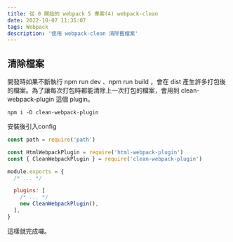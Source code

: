 ```yaml
---
title: 從 0 開始的 webpack 5 專案(4) webpack-clean
date: 2022-10-07 11:35:07
tags: Webpack
description: '使用 webpack-clean 清除舊檔案'
---
```


## 清除檔案

開發時如果不斷執行 npm run dev 、npm run build ，會在 dist 產生許多打包後的檔案。為了讓每次打包時都能清除上一次打包的檔案，會用到 clean-webpack-plugin 這個 plugin。

``` 
npm i -D clean-webpack-plugin
```

安裝後引入config

``` js
const path = require('path')

const HtmlWebpackPlugin = require('html-webpack-plugin')
const { CleanWebpackPlugin } = require('clean-webpack-plugin')

module.exports = {
  /* ... */

  plugins: [
    /* ... */
    new CleanWebpackPlugin(),
  ],
}
```

這樣就完成囉。





